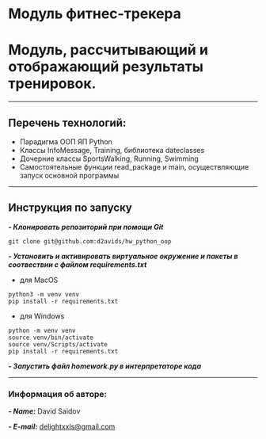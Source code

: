# Модуль фитнес-трекера
# Модуль, рассчитывающий и отображающий результаты тренировок.
***
## Перечень технологий:
* Парадигма ООП ЯП Python
* Классы InfoMessage, Training, библиотека dateclasses
* Дочерние классы SportsWalking, Running, Swimming
* Самостоятельные функции read_package и main, осуществляющие запуск основной программы
***
## Инструкция по запуску
***- Клонировать репозиторий при помощи Git***
```
git clone git@github.com:d2avids/hw_python_oop
```

***- Установить и активировать виртуальное окружение и пакеты в соотвествии с файлом requirements.txt***
- для MacOS
```
python3 -m venv venv
pip install -r requirements.txt
```
- для Windows
```
python -m venv venv
source venv/bin/activate
source venv/Scripts/activate
pip install -r requirements.txt
```

***- Запустить файл homework.py в интерпретаторе кода***
***
### Информация об авторе:
***- Name:*** David Saidov

***- E-mail:*** delightxxls@gmail.com

